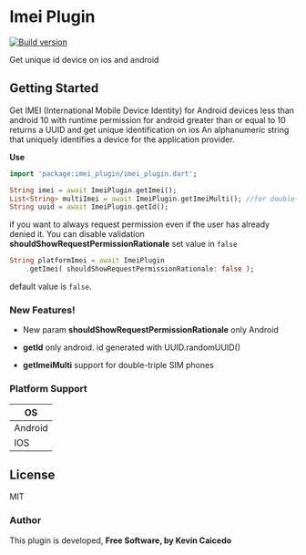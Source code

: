 # Imei Plugin

[ ![Build version](https://img.shields.io/badge/pub-v1.2.0-green)](https://pub.dev/packages/imei_plugin)

Get unique id device on ios and android

## Getting Started

Get IMEI (International Mobile Device Identity) for Android devices less than android 10 with runtime permission for android greater than or equal to 10 returns a UUID and get unique identification on ios An alphanumeric string that uniquely identifies a device for the application provider.

**Use**
```dart
import 'package:imei_plugin/imei_plugin.dart';

String imei = await ImeiPlugin.getImei();
List<String> multiImei = await ImeiPlugin.getImeiMulti(); //for double-triple SIM phones
String uuid = await ImeiPlugin.getId();
```

if you want to always request permission even if the user has already denied it. You can disable validation **shouldShowRequestPermissionRationale** set value in ```false```

```dart
String platformImei = await ImeiPlugin
    .getImei( shouldShowRequestPermissionRationale: false );
```
default value is ```false```.

### New Features!

- New param **shouldShowRequestPermissionRationale** only Android

- **getId** only android. id generated with UUID.randomUUID()

- **getImeiMulti** support for double-triple SIM phones

### Platform Support

OS |
-- |
Android |
IOS |


License
----

MIT

### Author

This plugin is developed, **Free Software, by Kevin Caicedo**